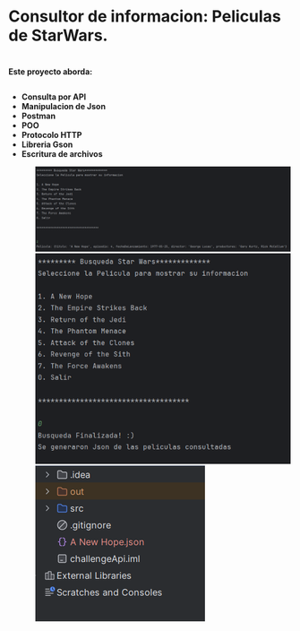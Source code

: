 <h1>Consultor de informacion: Peliculas de StarWars.<h1/>
<p style="font-size:50%;">Este proyecto aborda:<p/>
  <ul style="font-size:50%;">
    <li>Consulta por API</li>
    <li>Manipulacion de Json</li>
    <li>Postman</li>
    <li>POO</li>
    <li>Protocolo HTTP</li>
    <li>Libreria Gson</li>
    <li>Escritura de archivos</li>
  <ul/>

<img src="Challenge1.png" alt="img"><img/>
<img src="Challenge2.png" alt="img"><img/>
<img src="Challenge3.png" alt="img"><img/>
